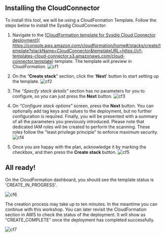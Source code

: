 <!-- ---
title: "Installing the CloudConnector"
chapter: false
weight: 242
--- -->

## Installing the CloudConnector

To install this tool, we will be using a CloudFormation Template. Follow the steps below to install the Sysdig CloudConnector:

1. Navigate to the [[CloudFormation template for Sysdig Cloud Connector deployment](  https://console.aws.amazon.com/cloudformation/home#/stacks/create/template?stackName=CloudConnector&templateURL=https://cf-templates-cloud-connector.s3.amazonaws.com/cloud-connector.template)]( https://console.aws.amazon.com/cloudformation/home#/stacks/create/template?stackName=CloudConnector&templateURL=https://cf-templates-cloud-connector.s3.amazonaws.com/cloud-connector.template) template. The template will preview in CloudFormation. ![cf1](/images/20_workshop_setup/cf1.png)

2. On the “**Create stack**” section, click the '**Next**' button to start setting up the template. ![cf2](/images/20_workshop_setup/cf2.png)

3. The _“Specify stack details”_ section has no parameters for you to configure, so you can just press the **Next** button. ![cf3](/images/20_workshop_setup/cf3.png)

4. On _“Configure stack options_” screen, press the **Next** button. You can optionally add tag keys and values to the deployment, but no further configuration is required. Finally, you will be presented with a summary of all the parameters you previously introduced. Please note that dedicated IAM roles will be created to perform the scanning. These roles follow the "least privilege principle" to enforce maximum security. ![cf4](/images/20_workshop_setup/cf4.png)

5. Once you are happy with the plan, acknowledge it by marking the checkbox, and then press the **Create stack** button. ![cf5](/images/20_workshop_setup/cf5.png)

<!-- DevNote: Update this screenshot to have consistent arrow -->

## All ready!

On the CloudFormation dashboard, you should see the template status is 'CREATE_IN_PROGRESS'.

![cf6](/images/20_workshop_setup/cf6.png)

The creation process may take up to ten minutes. In the meantime you can continue with this workshop. You can later revisit the CloudFormation section in AWS to check the status of the deployment. It will show as “CREATE_COMPLETE” once the deployment has completed successfully.

![cf7](/images/20_workshop_setup/cf7.png)
